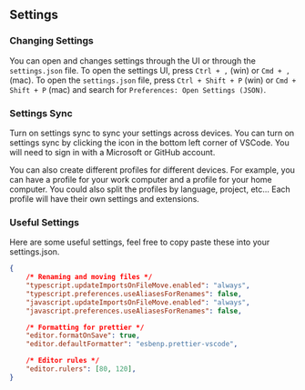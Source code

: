 ## Settings

### Changing Settings

You can open and changes settings through the UI or through the `settings.json` file. To open the settings UI, press `Ctrl + ,` (win) or `Cmd + ,` (mac). To open the `settings.json` file, press `Ctrl + Shift + P` (win) or `Cmd + Shift + P` (mac) and search for `Preferences: Open Settings (JSON)`.

### Settings Sync

Turn on settings sync to sync your settings across devices. You can turn on settings sync by clicking the icon in the bottom left corner of VSCode. You will need to sign in with a Microsoft or GitHub account.

You can also create different profiles for different devices. For example, you can have a profile for your work computer and a profile for your home computer. You could also split the profiles by language, project, etc... Each profile will have their own settings and extensions.

### Useful Settings

Here are some useful settings, feel free to copy paste these into your settings.json.

```json
{
    /* Renaming and moving files */
    "typescript.updateImportsOnFileMove.enabled": "always",
    "typescript.preferences.useAliasesForRenames": false,
    "javascript.updateImportsOnFileMove.enabled": "always",
    "javascript.preferences.useAliasesForRenames": false,

    /* Formatting for prettier */
    "editor.formatOnSave": true,
    "editor.defaultFormatter": "esbenp.prettier-vscode",

    /* Editor rules */
    "editor.rulers": [80, 120],
}
```